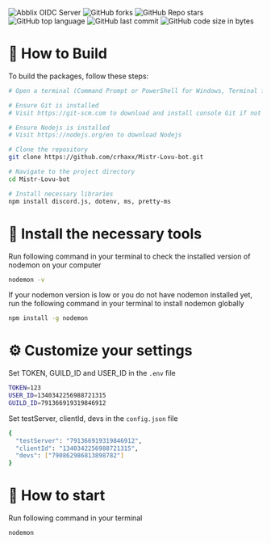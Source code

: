 ![Abblix OIDC Server](https://i.postimg.cc/mk9WjqJY/Mistr-Lovu-Bot-1.png)
![GitHub forks](https://img.shields.io/github/forks/crhaxx/Mistr-Lovu-bot)
![GitHub Repo stars](https://img.shields.io/github/stars/crhaxx/Mistr-Lovu-bot)
![GitHub top language](https://img.shields.io/github/languages/top/crhaxx/Mistr-Lovu-bot)
![GitHub last commit](https://img.shields.io/github/last-commit/crhaxx/Mistr-Lovu-bot)
![GitHub code size in bytes](https://img.shields.io/github/languages/code-size/crhaxx/Mistr-Lovu-bot)

# 📝 How to Build

To build the packages, follow these steps:

```bash
# Open a terminal (Command Prompt or PowerShell for Windows, Terminal for macOS or Linux)

# Ensure Git is installed
# Visit https://git-scm.com to download and install console Git if not already installed

# Ensure Nodejs is installed
# Visit https://nodejs.org/en to download Nodejs

# Clone the repository
git clone https://github.com/crhaxx/Mistr-Lovu-bot.git

# Navigate to the project directory
cd Mistr-Lovu-bot

# Install necessary libraries
npm install discord.js, dotenv, ms, pretty-ms
```

# 📄 Install the necessary tools
Run following command in your terminal to check the installed version of nodemon on your computer
```bash
nodemon -v
```

If your nodemon version is low or you do not have nodemon installed yet, run the following command in your terminal to install nodemon globally
```bash
npm install -g nodemon
```

# ⚙️ Customize your settings
Set TOKEN, GUILD_ID and USER_ID in the `.env` file

```bash
TOKEN=123
USER_ID=1340342256988721315
GUILD_ID=791366919319846912
```

Set testServer, clientId, devs in the `config.json` file
```bash
{
  "testServer": "791366919319846912",
  "clientId": "1340342256988721315",
  "devs": ["790862986813898782"]
}
```

# 🔑 How to start
Run following command in your terminal

```bash
nodemon
```

